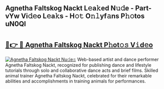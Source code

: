 ## Agnetha Faltskog Nackt L𝚎a𝚔ed N𝚞𝚍e - Part-vYw Vi𝚍𝚎o L𝚎a𝚔s - H𝚘𝚝 O𝚗𝚕yf𝚊ns P𝚑𝚘tos uN0Ql

# <h2><a href="http://kfc632.oniu.top/?m=Agnetha+Faltskog+Nackt">🔗👉 🔴 Agnetha Faltskog Nackt P𝚑ot𝚘𝚜 V𝚒d𝚎o</a></h2>

[![Agnetha Faltskog Nackt Nu𝚍e𝚜](https://i.imgur.com/0qMVB7G.gif)](http://kfc632.oniu.top/?m=Agnetha+Faltskog+Nackt)
Web-based artist and dance performer Agnetha Faltskog Nackt, recognized for publishing dance and lifestyle tutorials through solo and collaborative dance acts and brief films. Skilled animal trainer Agnetha Faltskog Nackt, celebrated for their remarkable abilities and accomplishments in training animals for performances.  
